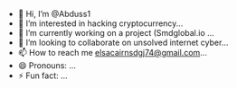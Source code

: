 - 👋 Hi, I’m @Abduss1
- 👀 I’m interested in hacking cryptocurrency...
- 🌱 I’m currently working on a project (Smdglobal.io ...
- 💞️ I’m looking to collaborate on unsolved internet cyber...
- 📫 How to reach me elsacairnsdgj74@gmail.com...
- 😄 Pronouns: ...
- ⚡ Fun fact: ...

<!---
Abduss1/Abduss1 is a ✨ special ✨ repository because its `README.md` (this file) appears on your GitHub profile.
You can click the Preview link to take a look at your changes.
--->
